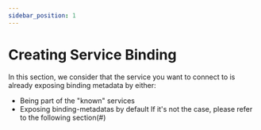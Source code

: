 ```yaml
---
sidebar_position: 1
---
```


# Creating Service Binding

In this section, we consider that the service you want to connect to is already exposing binding metadata by either:
- Being part of the "known" services
- Exposing binding-metadatas by default
If it's not the case, please refer to the following section(#)


